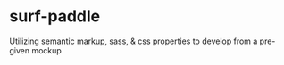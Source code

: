 # surf-paddle
Utilizing semantic markup, sass, &amp; css properties to develop from a pre-given mockup
